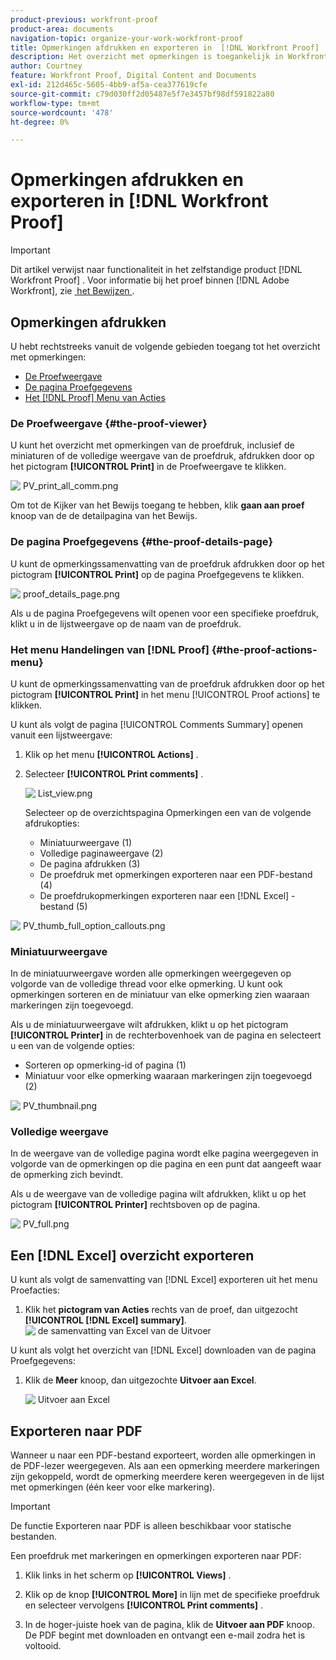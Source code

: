 ```yaml
---
product-previous: workfront-proof
product-area: documents
navigation-topic: organize-your-work-workfront-proof
title: Opmerkingen afdrukken en exporteren in  [!DNL Workfront Proof]
description: Het overzicht met opmerkingen is toegankelijk in Workfront Proof.
author: Courtney
feature: Workfront Proof, Digital Content and Documents
exl-id: 212d465c-5605-4bb9-af5a-cea377619cfe
source-git-commit: c79d030ff2d05487e5f7e3457bf98df591822a80
workflow-type: tm+mt
source-wordcount: '478'
ht-degree: 0%

---
```


# Opmerkingen afdrukken en exporteren in [!DNL Workfront Proof]

<!-- Audited: 4/2025 -->

>[!IMPORTANT]
>
>Dit artikel verwijst naar functionaliteit in het zelfstandige product [!DNL Workfront Proof] . Voor informatie bij het proef binnen [!DNL Adobe Workfront], zie [&#x200B; het Bewijzen &#x200B;](../../../review-and-approve-work/proofing/proofing.md).

## Opmerkingen afdrukken

U hebt rechtstreeks vanuit de volgende gebieden toegang tot het overzicht met opmerkingen:

* [De Proefweergave](#the-proof-viewer)
* [De pagina Proefgegevens](#the-proof-details-page)
* [Het  [!DNL Proof]  Menu van Acties](#the-proof-actions-menu)

### De Proefweergave {#the-proof-viewer}

U kunt het overzicht met opmerkingen van de proefdruk, inclusief de miniaturen of de volledige weergave van de proefdruk, afdrukken door op het pictogram **[!UICONTROL Print]** in de Proefweergave te klikken.

![&#x200B; PV_print_all_comm.png &#x200B;](assets/pv-print-all-comm-350x158.png)

Om tot de Kijker van het Bewijs toegang te hebben, klik **gaan aan proef** knoop van de de detailpagina van het Bewijs.

### De pagina Proefgegevens {#the-proof-details-page}

U kunt de opmerkingssamenvatting van de proefdruk afdrukken door op het pictogram **[!UICONTROL Print]** op de pagina Proefgegevens te klikken.

![&#x200B; proof_details_page.png &#x200B;](assets/proof-details-page-350x231.png)

Als u de pagina Proefgegevens wilt openen voor een specifieke proefdruk, klikt u in de lijstweergave op de naam van de proefdruk.

### Het menu Handelingen van [!DNL Proof] {#the-proof-actions-menu}

U kunt de opmerkingssamenvatting van de proefdruk afdrukken door op het pictogram **[!UICONTROL Print]** in het menu [!UICONTROL Proof actions] te klikken.

U kunt als volgt de pagina [!UICONTROL Comments Summary] openen vanuit een lijstweergave:

1. Klik op het menu **[!UICONTROL Actions]** .
1. Selecteer **[!UICONTROL Print comments]** .

   ![&#x200B; List_view.png &#x200B;](assets/list-view-350x155.png)

   Selecteer op de overzichtspagina Opmerkingen een van de volgende afdrukopties:

   * Miniatuurweergave (1)
   * Volledige paginaweergave (2)
   * De pagina afdrukken (3)
   * De proefdruk met opmerkingen exporteren naar een PDF-bestand (4)
   * De proefdrukopmerkingen exporteren naar een [!DNL Excel] -bestand (5)

![&#x200B; PV_thumb_full_option_callouts.png &#x200B;](assets/pv-thumb-full-option-callouts-350x154.png)

### Miniatuurweergave

In de miniatuurweergave worden alle opmerkingen weergegeven op volgorde van de volledige thread voor elke opmerking. U kunt ook opmerkingen sorteren en de miniatuur van elke opmerking zien waaraan markeringen zijn toegevoegd.

Als u de miniatuurweergave wilt afdrukken, klikt u op het pictogram **[!UICONTROL Printer]** in de rechterbovenhoek van de pagina en selecteert u een van de volgende opties:

* Sorteren op opmerking-id of pagina (1)
* Miniatuur voor elke opmerking waaraan markeringen zijn toegevoegd (2)

![&#x200B; PV_thumbnail.png &#x200B;](assets/pv-thumbnail-350x290.png)

### Volledige weergave

In de weergave van de volledige pagina wordt elke pagina weergegeven in volgorde van de opmerkingen op die pagina en een punt dat aangeeft waar de opmerking zich bevindt.

Als u de weergave van de volledige pagina wilt afdrukken, klikt u op het pictogram **[!UICONTROL Printer]** rechtsboven op de pagina.

![&#x200B; PV_full.png &#x200B;](assets/pv-full-350x347.png)

## Een [!DNL Excel] overzicht exporteren

U kunt als volgt de samenvatting van [!DNL Excel] exporteren uit het menu Proefacties:

1. Klik het **pictogram van Acties** rechts van de proef, dan uitgezocht **[!UICONTROL [!DNL Excel] summary]**.
   ![&#x200B; de samenvatting van Excel van de Uitvoer &#x200B;](assets/excel-summary-option.png)

U kunt als volgt het overzicht van [!DNL Excel] downloaden van de pagina Proefgegevens:

1. Klik de **Meer** knoop, dan uitgezochte **Uitvoer aan Excel**.

   ![&#x200B; Uitvoer aan Excel &#x200B;](assets/export-to-excel.png)

## Exporteren naar PDF

Wanneer u naar een PDF-bestand exporteert, worden alle opmerkingen in de PDF-lezer weergegeven. Als aan een opmerking meerdere markeringen zijn gekoppeld, wordt de opmerking meerdere keren weergegeven in de lijst met opmerkingen (één keer voor elke markering).

>[!IMPORTANT]
>
>De functie Exporteren naar PDF is alleen beschikbaar voor statische bestanden.

Een proefdruk met markeringen en opmerkingen exporteren naar PDF:

1. Klik links in het scherm op **[!UICONTROL Views]** .
1. Klik op de knop **[!UICONTROL More]** in lijn met de specifieke proefdruk en selecteer vervolgens **[!UICONTROL Print comments]** .

1. In de hoger-juiste hoek van de pagina, klik de **Uitvoer aan PDF** knoop. De PDF begint met downloaden en ontvangt een e-mail zodra het is voltooid.
